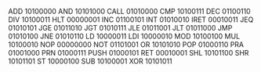 ADD  10100000
AND  10101000
CALL 01010000
CMP  10100111
DEC  01100110
DIV  10100011
HLT  00000001 
INC  01100101
INT  01010010
IRET 00010011
JEQ  01010101
JGE  01011010
JGT  01010111
JLE  01011001
JLT  01011000
JMP  01010100
JNE  01010110
LD   10000011
LDI  10000010
MOD  10100100
MUL  10100010
NOP  00000000
NOT  01101001
OR   10101010
POP  01000110
PRA  01001000
PRN  01000111
PUSH 01000101
RET  00010001
SHL  10101100
SHR  10101101
ST   10000100
SUB  10100001
XOR  10101011
